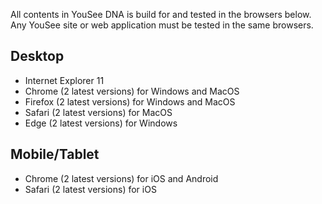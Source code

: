 All contents in YouSee DNA is build for and tested in the browsers below. Any YouSee site or web application must be tested in the same browsers.

## Desktop
- Internet Explorer 11
- Chrome (2 latest versions) for Windows and MacOS
- Firefox (2 latest versions) for Windows and MacOS
- Safari (2 latest versions) for MacOS
- Edge (2 latest versions) for Windows

## Mobile/Tablet
- Chrome (2 latest versions) for iOS and Android
- Safari (2 latest versions) for iOS
